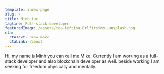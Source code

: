 ```yaml
---
template: index-page
slug: /
title: Minh Luc
tagline: Full-stack developer
featuredImage: /assets/toa-heftiba-0rlfirsdvzu-unsplash.jpg
cta:
  ctaText: Know more
  ctaLink: /about
---
```

Hi, my name is Minh you can call me Mike. Currently I am working as a full-stack developer and also blockchain developer as well. beside working I am seeking for freedom physically and mentally.
